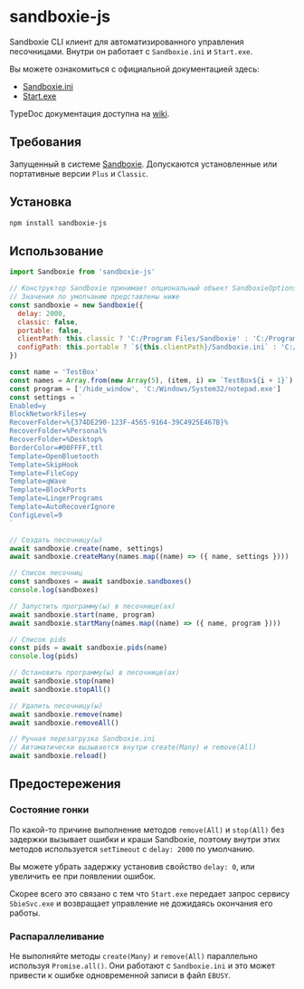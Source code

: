 # sandboxie-js

Sandboxie CLI клиент для автоматизированного управления песочницами. Внутри он работает с `Sandboxie.ini` и `Start.exe`.

Вы можете ознакомиться с официальной документацией здесь:

- [Sandboxie.ini](https://github.com/sandboxie-plus/sandboxie-docs/blob/main/Content/SandboxieIni.md)
- [Start.exe](https://github.com/sandboxie-plus/sandboxie-docs/blob/main/Content/StartCommandLine.md)

TypeDoc документация доступна на [wiki](https://github.com/vladislav-puzyrev/proxy-string-parser/wiki).

## Требования

Запущенный в системе [Sandboxie](https://github.com/sandboxie-plus/Sandboxie/releases/latest). Допускаются установленные
или портативные версии `Plus` и `Classic`.

## Установка

```bash
npm install sandboxie-js
```

## Использование

```javascript
import Sandboxie from 'sandboxie-js'

// Конструктор Sandboxie принимает опциональный объект SandboxieOptions
// Значения по умолчанию представлены ниже
const sandboxie = new Sandboxie({
  delay: 2000,
  classic: false,
  portable: false,
  clientPath: this.classic ? 'C:/Program Files/Sandboxie' : 'C:/Program Files/Sandboxie-Plus',
  configPath: this.portable ? `${this.clientPath}/Sandboxie.ini` : 'C:/Windows/Sandboxie.ini'
})

const name = 'TestBox'
const names = Array.from(new Array(5), (item, i) => `TestBox${i + 1}`)
const program = ['/hide_window', 'C:/Windows/System32/notepad.exe']
const settings = `
Enabled=y
BlockNetworkFiles=y
RecoverFolder=%{374DE290-123F-4565-9164-39C4925E467B}%
RecoverFolder=%Personal%
RecoverFolder=%Desktop%
BorderColor=#00FFFF,ttl
Template=OpenBluetooth
Template=SkipHook
Template=FileCopy
Template=qWave
Template=BlockPorts
Template=LingerPrograms
Template=AutoRecoverIgnore
ConfigLevel=9
`

// Создать песочницу(ы)
await sandboxie.create(name, settings)
await sandboxie.createMany(names.map((name) => ({ name, settings })))

// Список песочниц
const sandboxes = await sandboxie.sandboxes()
console.log(sandboxes)

// Запустить программу(ы) в песочнице(ах)
await sandboxie.start(name, program)
await sandboxie.startMany(names.map((name) => ({ name, program })))

// Список pids
const pids = await sandboxie.pids(name)
console.log(pids)

// Остановить программу(ы) в песочнице(ах)
await sandboxie.stop(name)
await sandboxie.stopAll()

// Удалить песочницу(ы)
await sandboxie.remove(name)
await sandboxie.removeAll()

// Ручная перезагрузка Sandboxie.ini
// Автоматически вызывается внутри create(Many) и remove(All)
await sandboxie.reload()
```

## Предостережения

### Состояние гонки

По какой-то причине выполнение методов `remove(All)` и `stop(All)` без задержки вызывает ошибки и краши Sandboxie,
поэтому внутри этих методов используется `setTimeout` с `delay: 2000` по умолчанию.

Вы можете убрать задержку установив свойство `delay: 0`, или увеличить ее при появлении ошибок.

Скорее всего это связано с тем что `Start.exe` передает запрос сервису `SbieSvc.exe` и возвращает управление не
дожидаясь окончания его работы.

### Распараллеливание

Не выполняйте методы `create(Many)` и `remove(All)` параллельно используя `Promise.all()`. Они работают
с `Sandboxie.ini` и это может привести к ошибке одновременной записи в файл `EBUSY`.
